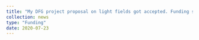 ```yaml
---
title: "My DFG project proposal on light fields got accepted. Funding startes from September 2020"
collection: news
type: "Funding"
date: 2020-07-23
---
```

